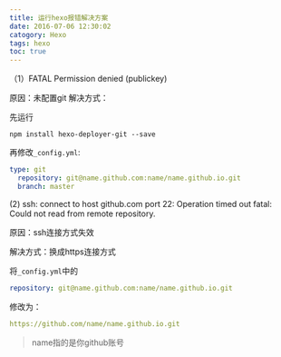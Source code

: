 ```yaml
---
title: 运行hexo报错解决方案
date: 2016-07-06 12:30:02
catogory: Hexo
tags: hexo
toc: true
---
```


（1）FATAL Permission denied (publickey)

原因：未配置git
解决方式：

先运行

``` shell
npm install hexo-deployer-git --save
```

再修改`_config.yml`:

``` yml
type: git
  repository: git@name.github.com:name/name.github.io.git
  branch: master
```

 (2)  ssh: connect to host github.com port 22: Operation timed out
fatal: Could not read from remote repository.

原因：ssh连接方式失效

解决方式：换成https连接方式

将`_config.yml`中的


``` yml
repository: git@name.github.com:name/name.github.io.git
```
修改为：

``` yml
https://github.com/name/name.github.io.git
```

> name指的是你github账号